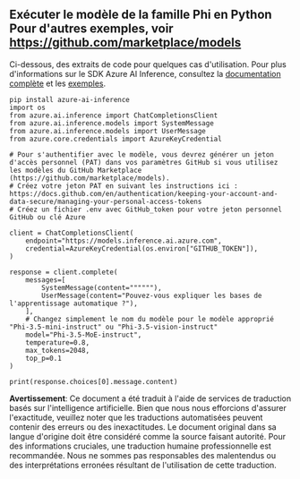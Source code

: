 ## Exécuter le modèle de la famille Phi en Python Pour d'autres exemples, voir https://github.com/marketplace/models

Ci-dessous, des extraits de code pour quelques cas d'utilisation. Pour plus d'informations sur le SDK Azure AI Inference, consultez la [documentation complète](https://aka.ms/azsdk/azure-ai-inference/python/reference) et les [exemples](https://aka.ms/azsdk/azure-ai-inference/python/samples).

```
pip install azure-ai-inference
import os
from azure.ai.inference import ChatCompletionsClient
from azure.ai.inference.models import SystemMessage
from azure.ai.inference.models import UserMessage
from azure.core.credentials import AzureKeyCredential

# Pour s'authentifier avec le modèle, vous devrez générer un jeton d'accès personnel (PAT) dans vos paramètres GitHub si vous utilisez les modèles du GitHub Marketplace (https://github.com/marketplace/models). 
# Créez votre jeton PAT en suivant les instructions ici : https://docs.github.com/en/authentication/keeping-your-account-and-data-secure/managing-your-personal-access-tokens
# Créez un fichier .env avec GitHub_token pour votre jeton personnel GitHub ou clé Azure

client = ChatCompletionsClient(
    endpoint="https://models.inference.ai.azure.com",
    credential=AzureKeyCredential(os.environ["GITHUB_TOKEN"]),
)

response = client.complete(
    messages=[
        SystemMessage(content=""""""),
        UserMessage(content="Pouvez-vous expliquer les bases de l'apprentissage automatique ?"),
    ],
    # Changez simplement le nom du modèle pour le modèle approprié "Phi-3.5-mini-instruct" ou "Phi-3.5-vision-instruct"
    model="Phi-3.5-MoE-instruct", 
    temperature=0.8,
    max_tokens=2048,
    top_p=0.1
)

print(response.choices[0].message.content)
```

**Avertissement**:
Ce document a été traduit à l'aide de services de traduction basés sur l'intelligence artificielle. Bien que nous nous efforcions d'assurer l'exactitude, veuillez noter que les traductions automatisées peuvent contenir des erreurs ou des inexactitudes. Le document original dans sa langue d'origine doit être considéré comme la source faisant autorité. Pour des informations cruciales, une traduction humaine professionnelle est recommandée. Nous ne sommes pas responsables des malentendus ou des interprétations erronées résultant de l'utilisation de cette traduction.